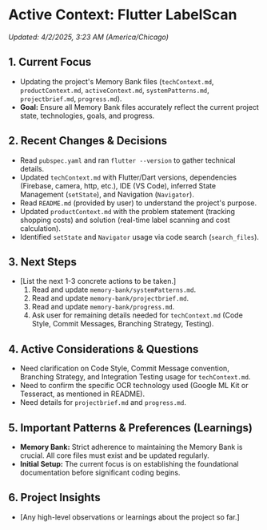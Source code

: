 # Active Context: Flutter LabelScan

*Updated: 4/2/2025, 3:23 AM (America/Chicago)*

## 1. Current Focus

*   Updating the project's Memory Bank files (`techContext.md`, `productContext.md`, `activeContext.md`, `systemPatterns.md`, `projectbrief.md`, `progress.md`).
*   **Goal:** Ensure all Memory Bank files accurately reflect the current project state, technologies, goals, and progress.

## 2. Recent Changes & Decisions

*   Read `pubspec.yaml` and ran `flutter --version` to gather technical details.
*   Updated `techContext.md` with Flutter/Dart versions, dependencies (Firebase, camera, http, etc.), IDE (VS Code), inferred State Management (`setState`), and Navigation (`Navigator`).
*   Read `README.md` (provided by user) to understand the project's purpose.
*   Updated `productContext.md` with the problem statement (tracking shopping costs) and solution (real-time label scanning and cost calculation).
*   Identified `setState` and `Navigator` usage via code search (`search_files`).

## 3. Next Steps

*   [List the next 1-3 concrete actions to be taken.]
    1.  Read and update `memory-bank/systemPatterns.md`.
    2.  Read and update `memory-bank/projectbrief.md`.
    3.  Read and update `memory-bank/progress.md`.
    4.  Ask user for remaining details needed for `techContext.md` (Code Style, Commit Messages, Branching Strategy, Testing).

## 4. Active Considerations & Questions

*   Need clarification on Code Style, Commit Message convention, Branching Strategy, and Integration Testing usage for `techContext.md`.
*   Need to confirm the specific OCR technology used (Google ML Kit or Tesseract, as mentioned in README).
*   Need details for `projectbrief.md` and `progress.md`.

## 5. Important Patterns & Preferences (Learnings)

*   **Memory Bank:** Strict adherence to maintaining the Memory Bank is crucial. All core files must exist and be updated regularly.
*   **Initial Setup:** The current focus is on establishing the foundational documentation before significant coding begins.

## 6. Project Insights

*   [Any high-level observations or learnings about the project so far.]
